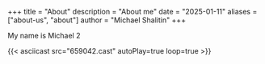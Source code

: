 +++
title = "About"
description = "About me"
date = "2025-01-11"
aliases = ["about-us", "about"]
author = "Michael Shalitin"
+++

My name is Michael 2

{{< asciicast src="659042.cast" autoPlay=true loop=true >}}

